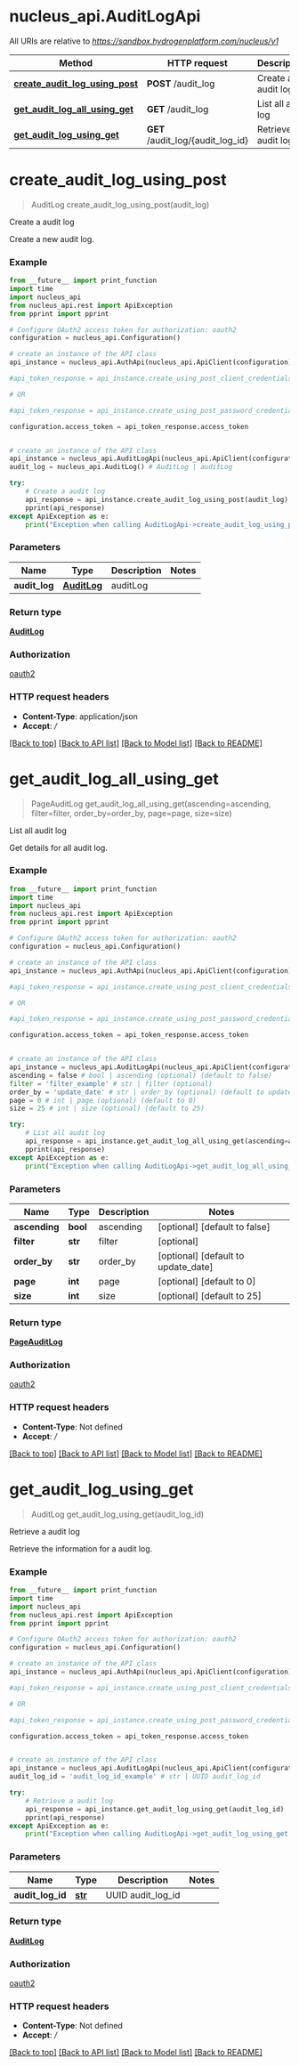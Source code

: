 # nucleus_api.AuditLogApi

All URIs are relative to *https://sandbox.hydrogenplatform.com/nucleus/v1*

Method | HTTP request | Description
------------- | ------------- | -------------
[**create_audit_log_using_post**](AuditLogApi.md#create_audit_log_using_post) | **POST** /audit_log | Create a audit log
[**get_audit_log_all_using_get**](AuditLogApi.md#get_audit_log_all_using_get) | **GET** /audit_log | List all audit log
[**get_audit_log_using_get**](AuditLogApi.md#get_audit_log_using_get) | **GET** /audit_log/{audit_log_id} | Retrieve a audit log


# **create_audit_log_using_post**
> AuditLog create_audit_log_using_post(audit_log)

Create a audit log

Create a new audit log.

### Example
```python
from __future__ import print_function
import time
import nucleus_api
from nucleus_api.rest import ApiException
from pprint import pprint

# Configure OAuth2 access token for authorization: oauth2
configuration = nucleus_api.Configuration()

# create an instance of the API class
api_instance = nucleus_api.AuthApi(nucleus_api.ApiClient(configuration))

#api_token_response = api_instance.create_using_post_client_credentials("client_id", "password")

# OR

#api_token_response = api_instance.create_using_post_password_credentials("client_id","password", "username", "secret" )

configuration.access_token = api_token_response.access_token


# create an instance of the API class
api_instance = nucleus_api.AuditLogApi(nucleus_api.ApiClient(configuration))
audit_log = nucleus_api.AuditLog() # AuditLog | auditLog

try:
    # Create a audit log
    api_response = api_instance.create_audit_log_using_post(audit_log)
    pprint(api_response)
except ApiException as e:
    print("Exception when calling AuditLogApi->create_audit_log_using_post: %s\n" % e)
```

### Parameters

Name | Type | Description  | Notes
------------- | ------------- | ------------- | -------------
 **audit_log** | [**AuditLog**](AuditLog.md)| auditLog | 

### Return type

[**AuditLog**](AuditLog.md)

### Authorization

[oauth2](../README.md#oauth2)

### HTTP request headers

 - **Content-Type**: application/json
 - **Accept**: */*

[[Back to top]](#) [[Back to API list]](../README.md#documentation-for-api-endpoints) [[Back to Model list]](../README.md#documentation-for-models) [[Back to README]](../README.md)

# **get_audit_log_all_using_get**
> PageAuditLog get_audit_log_all_using_get(ascending=ascending, filter=filter, order_by=order_by, page=page, size=size)

List all audit log

Get details for all audit log.

### Example
```python
from __future__ import print_function
import time
import nucleus_api
from nucleus_api.rest import ApiException
from pprint import pprint

# Configure OAuth2 access token for authorization: oauth2
configuration = nucleus_api.Configuration()

# create an instance of the API class
api_instance = nucleus_api.AuthApi(nucleus_api.ApiClient(configuration))

#api_token_response = api_instance.create_using_post_client_credentials("client_id", "password")

# OR

#api_token_response = api_instance.create_using_post_password_credentials("client_id","password", "username", "secret" )

configuration.access_token = api_token_response.access_token


# create an instance of the API class
api_instance = nucleus_api.AuditLogApi(nucleus_api.ApiClient(configuration))
ascending = false # bool | ascending (optional) (default to false)
filter = 'filter_example' # str | filter (optional)
order_by = 'update_date' # str | order_by (optional) (default to update_date)
page = 0 # int | page (optional) (default to 0)
size = 25 # int | size (optional) (default to 25)

try:
    # List all audit log
    api_response = api_instance.get_audit_log_all_using_get(ascending=ascending, filter=filter, order_by=order_by, page=page, size=size)
    pprint(api_response)
except ApiException as e:
    print("Exception when calling AuditLogApi->get_audit_log_all_using_get: %s\n" % e)
```

### Parameters

Name | Type | Description  | Notes
------------- | ------------- | ------------- | -------------
 **ascending** | **bool**| ascending | [optional] [default to false]
 **filter** | **str**| filter | [optional] 
 **order_by** | **str**| order_by | [optional] [default to update_date]
 **page** | **int**| page | [optional] [default to 0]
 **size** | **int**| size | [optional] [default to 25]

### Return type

[**PageAuditLog**](PageAuditLog.md)

### Authorization

[oauth2](../README.md#oauth2)

### HTTP request headers

 - **Content-Type**: Not defined
 - **Accept**: */*

[[Back to top]](#) [[Back to API list]](../README.md#documentation-for-api-endpoints) [[Back to Model list]](../README.md#documentation-for-models) [[Back to README]](../README.md)

# **get_audit_log_using_get**
> AuditLog get_audit_log_using_get(audit_log_id)

Retrieve a audit log

Retrieve the information for a audit log.

### Example
```python
from __future__ import print_function
import time
import nucleus_api
from nucleus_api.rest import ApiException
from pprint import pprint

# Configure OAuth2 access token for authorization: oauth2
configuration = nucleus_api.Configuration()

# create an instance of the API class
api_instance = nucleus_api.AuthApi(nucleus_api.ApiClient(configuration))

#api_token_response = api_instance.create_using_post_client_credentials("client_id", "password")

# OR

#api_token_response = api_instance.create_using_post_password_credentials("client_id","password", "username", "secret" )

configuration.access_token = api_token_response.access_token


# create an instance of the API class
api_instance = nucleus_api.AuditLogApi(nucleus_api.ApiClient(configuration))
audit_log_id = 'audit_log_id_example' # str | UUID audit_log_id

try:
    # Retrieve a audit log
    api_response = api_instance.get_audit_log_using_get(audit_log_id)
    pprint(api_response)
except ApiException as e:
    print("Exception when calling AuditLogApi->get_audit_log_using_get: %s\n" % e)
```

### Parameters

Name | Type | Description  | Notes
------------- | ------------- | ------------- | -------------
 **audit_log_id** | [**str**](.md)| UUID audit_log_id | 

### Return type

[**AuditLog**](AuditLog.md)

### Authorization

[oauth2](../README.md#oauth2)

### HTTP request headers

 - **Content-Type**: Not defined
 - **Accept**: */*

[[Back to top]](#) [[Back to API list]](../README.md#documentation-for-api-endpoints) [[Back to Model list]](../README.md#documentation-for-models) [[Back to README]](../README.md)

